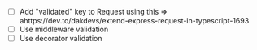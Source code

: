 - [ ] Add "validated" key to Request using this => ahttps://dev.to/dakdevs/extend-express-request-in-typescript-1693
- [ ] Use middleware validation
- [ ] Use decorator validation
